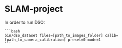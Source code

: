 # SLAM-project
In order to run DSO:

    ```bash
    bin/dso_dataset files=[path_to_images_folder] calib=[path_to_camera_calibration] preset=0 mode=1
    ```
